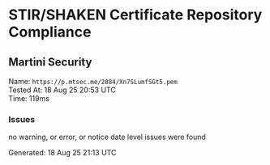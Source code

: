 # STIR/SHAKEN Certificate Repository Compliance

## Martini Security

Name: `https://p.mtsec.me/2884/Xn7SLumfSGt5.pem`\
Tested At: 18 Aug 25 20:53 UTC\
Time: 119ms

### Issues

no warning, or error, or notice date level issues were found

Generated: 18 Aug 25 21:13 UTC